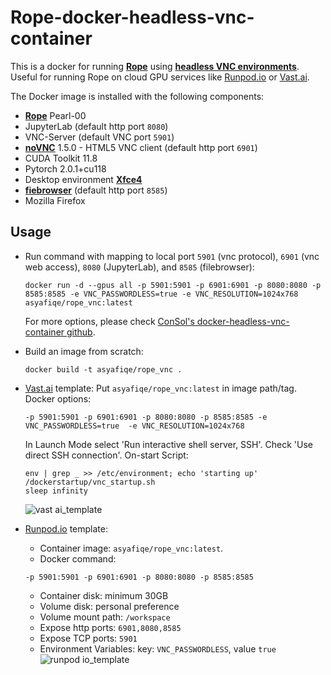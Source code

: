 # Rope-docker-headless-vnc-container 

This is a docker for running [**Rope**](https://github.com/Hillobar/Rope) using [**headless VNC environments**](https://github.com/ConSol/docker-headless-vnc-container). Useful for running Rope on cloud GPU services like [Runpod.io](https://www.runpod.io/) or [Vast.ai](https://vast.ai/).

The Docker image is installed with the following components:
* [**Rope**](https://github.com/Hillobar/Rope) Pearl-00
* JupyterLab (default http port `8080`)
* VNC-Server (default VNC port `5901`)
* [**noVNC**](https://github.com/novnc/noVNC) 1.5.0 - HTML5 VNC client (default http port `6901`)
* CUDA Toolkit 11.8
* Pytorch 2.0.1+cu118
* Desktop environment [**Xfce4**](http://www.xfce.org)
* [**fiebrowser**](https://github.com/filebrowser/filebrowser) (default http port `8585`)
*  Mozilla Firefox

## Usage
- Run command with mapping to local port `5901` (vnc protocol), `6901` (vnc web access), `8080` (JupyterLab), and `8585` (filebrowser):

      docker run -d --gpus all -p 5901:5901 -p 6901:6901 -p 8080:8080 -p 8585:8585 -e VNC_PASSWORDLESS=true -e VNC_RESOLUTION=1024x768 asyafiqe/rope_vnc:latest

    For more options, please check [ConSol's docker-headless-vnc-container github](https://github.com/ConSol/docker-headless-vnc-container).
- Build an image from scratch:

      docker build -t asyafiqe/rope_vnc .

- [Vast.ai](https://vast.ai/) template:
    Put `asyafiqe/rope_vnc:latest` in image path/tag.
    Docker options:
    ```
    -p 5901:5901 -p 6901:6901 -p 8080:8080 -p 8585:8585 -e VNC_PASSWORDLESS=true  -e VNC_RESOLUTION=1024x768
    ```
    In Launch Mode select 'Run interactive shell server, SSH'. Check 'Use direct SSH connection'.
    On-start Script:
    
    ```
    env | grep _ >> /etc/environment; echo 'starting up'
    /dockerstartup/vnc_startup.sh
    sleep infinity
    ```
    ![vast ai_template](https://github.com/user-attachments/assets/28079139-db32-4f5a-97a8-af99d8d6244a)

- [Runpod.io](https://www.runpod.io/) template:
    * Container image: `asyafiqe/rope_vnc:latest`.
    * Docker command: 
    ```
    -p 5901:5901 -p 6901:6901 -p 8080:8080 -p 8585:8585
    ```
    * Container disk: minimum 30GB
    * Volume disk: personal preference
    * Volume mount path: `/workspace`
    * Expose http ports: `6901,8080,8585`
    * Expose TCP ports: `5901`
    * Environment Variables: key: `VNC_PASSWORDLESS`, value `true`
    ![runpod io_template](https://github.com/user-attachments/assets/1e07306a-5958-4c2d-938d-8c80c68b221e)
